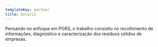 ```yaml
---
templateKey: partner
title: Solaris
---
```


Pensando no enfoque em PGRS, o trabalho consistiu no recolhimento de informações, diagnóstico e caracterização dos resíduos sólidos de empresas.

